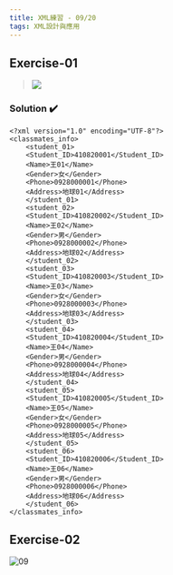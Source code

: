 ```yaml
---
title: XML練習 - 09/20  
tags: XML設計與應用
---
```

## Exercise-01
>![](https://i.imgur.com/aylLTpI.png)
### Solution :heavy_check_mark: 
```xml=
<?xml version="1.0" encoding="UTF-8"?>
<classmates_info>
	<student_01>
	<Student_ID>410820001</Student_ID>
	<Name>王01</Name>
	<Gender>女</Gender>
	<Phone>0928000001</Phone>
	<Address>地球01</Address>
	</student_01>
	<student_02>
	<Student_ID>410820002</Student_ID>
	<Name>王02</Name>
	<Gender>男</Gender>
	<Phone>0928000002</Phone>
	<Address>地球02</Address>
	</student_02>
	<student_03>
	<Student_ID>410820003</Student_ID>
	<Name>王03</Name>
	<Gender>女</Gender>
	<Phone>0928000003</Phone>
	<Address>地球03</Address>
	</student_03>
	<student_04>
	<Student_ID>410820004</Student_ID>
	<Name>王04</Name>
	<Gender>男</Gender>
	<Phone>0928000004</Phone>
	<Address>地球04</Address>
	</student_04>
	<student_05>
	<Student_ID>410820005</Student_ID>
	<Name>王05</Name>
	<Gender>女</Gender>
	<Phone>0928000005</Phone>
	<Address>地球05</Address>
	</student_05>
	<student_06>
	<Student_ID>410820006</Student_ID>
	<Name>王06</Name>
	<Gender>男</Gender>
	<Phone>0928000006</Phone>
	<Address>地球06</Address>
	</student_06>
</classmates_info>
```
## Exercise-02
![09](https://user-images.githubusercontent.com/75154678/200302807-828dc5ef-1928-4537-97b4-dd621d674d21.png)



